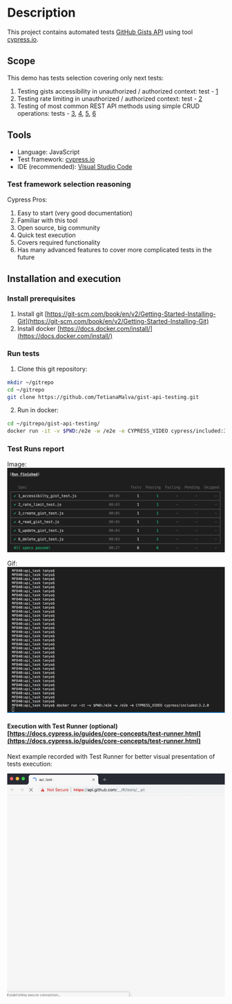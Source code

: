 # Description

This project contains automated tests [GitHub Gists API](https://developer.github.com/v3/gists/) using tool [cypress.io](https://www.cypress.io).


## Scope

This demo has tests selection covering only next tests:
1. Testing gists accessibility in unauthorized / authorized context: 
test -  [1](https://github.com/TetianaMalva/gist-api-testing/blob/master/cypress/integration/1_accessibilty_gist_test.js)
2. Testing rate limiting in unauthorized / authorized context:
test -  [2](https://github.com/TetianaMalva/gist-api-testing/blob/master/cypress/integration/2_rate_limit_test.js)
3. Testing of most common REST API methods using simple CRUD operations:
tests - [3](https://github.com/TetianaMalva/gist-api-testing/blob/master/cypress/integration/3_create_gist_test.js), [4](https://github.com/TetianaMalva/gist-api-testing/blob/master/cypress/integration/4_read_gist_test.js), [5](https://github.com/TetianaMalva/gist-api-testing/blob/master/cypress/integration/5_update_gist_test.js), [6](https://github.com/TetianaMalva/gist-api-testing/blob/master/cypress/integration/6_delete_gist_test.js)

## Tools
- Language: JavaScript
- Test framework: [cypress.io](https://www.cypress.io/)
- IDE (recommended): [Visual Studio Code](https://code.visualstudio.com/download)

### Test framework selection reasoning

Cypress Pros:
1. Easy to start (very good documentation)
2. Familiar with this tool
3. Open source, big community
4. Quick test execution
5. Covers required functionality
6. Has many advanced features to cover more complicated tests in the future

## Installation and execution

### Install prerequisites

 1. Install git
 [https://git-scm.com/book/en/v2/Getting-Started-Installing-Git](https://git-scm.com/book/en/v2/Getting-Started-Installing-Git)
  2. Install docker
 [https://docs.docker.com/install/](https://docs.docker.com/install/)

### Run tests

1. Clone this git repository:
 ```bash
 mkdir ~/gitrepo
 cd ~/gitrepo
 git clone https://github.com/TetianaMalva/gist-api-testing.git
 ```

2. Run in docker:

```bash
cd ~/gitrepo/gist-api-testing/
docker run -it -v $PWD:/e2e -w /e2e -e CYPRESS_VIDEO cypress/included:3.2.0
```

### Test Runs report

Image: ![alt text](https://raw.githubusercontent.com/TetianaMalva/gist-api-testing/master/cypress/wiki/test_result.png)

Gif: ![alt text](https://raw.githubusercontent.com/TetianaMalva/gist-api-testing/master/cypress/wiki/test_result_cli.gif)

#### Execution with Test Runner (optional) [https://docs.cypress.io/guides/core-concepts/test-runner.html](https://docs.cypress.io/guides/core-concepts/test-runner.html)

Next example recorded with Test Runner for better visual presentation of tests execution:

![alt text](https://raw.githubusercontent.com/TetianaMalva/gist-api-testing/master/cypress/wiki/test_run_result.gif)
 